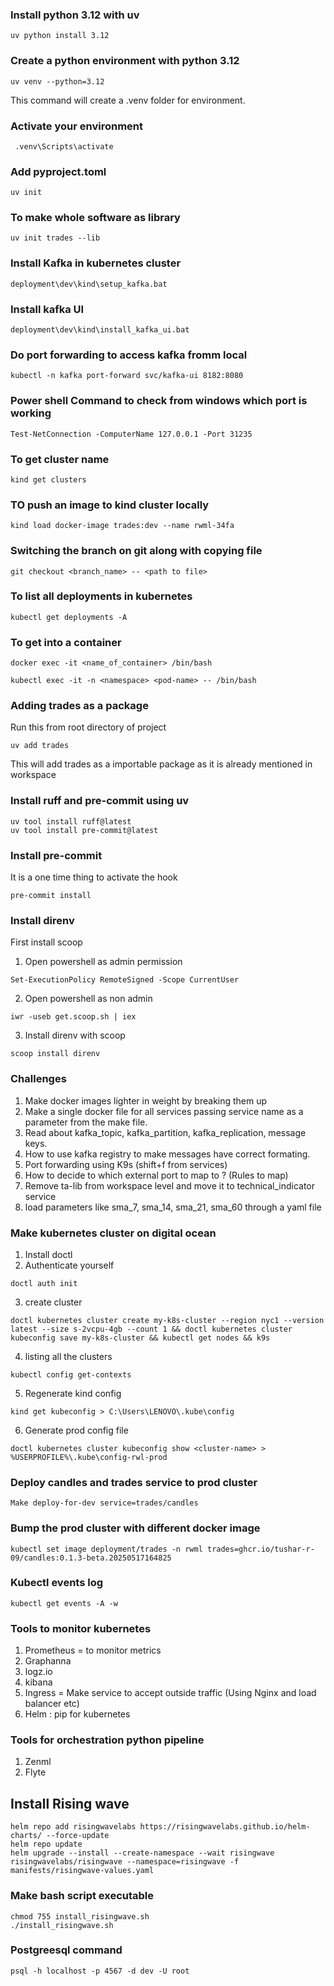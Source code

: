 ### Install python 3.12 with uv
```
uv python install 3.12

```

### Create a python environment with python 3.12

```
uv venv --python=3.12

```
This command will create a .venv folder for environment.

### Activate your environment

```
 .venv\Scripts\activate

```

### Add pyproject.toml

```
uv init

```

### To make whole software as library

```
uv init trades --lib

```

### Install Kafka in kubernetes cluster

```
deployment\dev\kind\setup_kafka.bat

```

### Install kafka UI

```
deployment\dev\kind\install_kafka_ui.bat

```
### Do port forwarding to access kafka fromm local 

```
kubectl -n kafka port-forward svc/kafka-ui 8182:8080

```

### Power shell Command to check from windows which port is working

```
Test-NetConnection -ComputerName 127.0.0.1 -Port 31235
```

### To get cluster name
 ```
 kind get clusters
 ```
 ### TO push an image to kind cluster locally
 ```
 kind load docker-image trades:dev --name rwml-34fa
 ```

 ### Switching the branch on git along with copying file
 ```
 git checkout <branch_name> -- <path to file>
 ```

 ### To list all deployments in kubernetes
 ```
 kubectl get deployments -A
 ```

 ### To get into a container
 ```
 docker exec -it <name_of_container> /bin/bash

 kubectl exec -it -n <namespace> <pod-name> -- /bin/bash
 ```

 ### Adding trades as a package
Run this from root directory of project
 ```
 uv add trades
```
This will add trades as a importable package as it is already mentioned in workspace

### Install ruff and pre-commit using uv
```
uv tool install ruff@latest
uv tool install pre-commit@latest

```

### Install pre-commit 
It is a one time thing to activate the hook
```
pre-commit install

```

### Install direnv

First install scoop

1. Open powershell as admin permission

```
Set-ExecutionPolicy RemoteSigned -Scope CurrentUser
```
2. Open powershell as non admin
```
iwr -useb get.scoop.sh | iex
```
3. Install direnv with scoop
```
scoop install direnv
```

### Challenges
1. Make docker images lighter in weight by breaking them up
2. Make a single docker file for all services passing service name as a parameter from the make file.
3. Read about kafka_topic, kafka_partition, kafka_replication, message keys.
4. How to use kafka registry to make messages have correct formating.
5. Port forwarding using K9s (shift+f from services)
6. How to decide to which external port to map to ? (Rules to map)
7. Remove ta-lib from workspace level and move it to technical_indicator service
8. load parameters like sma_7, sma_14, sma_21, sma_60 through a yaml file

### Make kubernetes cluster on digital ocean
1. Install doctl
2. Authenticate yourself
```
doctl auth init
```
3. create cluster
```
doctl kubernetes cluster create my-k8s-cluster --region nyc1 --version latest --size s-2vcpu-4gb --count 1 && doctl kubernetes cluster kubeconfig save my-k8s-cluster && kubectl get nodes && k9s
```

4. listing all the clusters
```
kubectl config get-contexts
```

5. Regenerate kind config 
```
kind get kubeconfig > C:\Users\LENOVO\.kube\config
```
6. Generate prod config file
```
doctl kubernetes cluster kubeconfig show <cluster-name> > %USERPROFILE%\.kube\config-rwl-prod

```

### Deploy candles and trades service to prod cluster 

```
Make deploy-for-dev service=trades/candles
```
### Bump the prod cluster with different docker image

```
kubectl set image deployment/trades -n rwml trades=ghcr.io/tushar-r-09/candles:0.1.3-beta.20250517164825
```

### Kubectl events log
```
kubectl get events -A -w
```

### Tools to monitor kubernetes
1. Prometheus = to monitor metrics
2. Graphanna
3. logz.io
4. kibana
5. Ingress = Make service to accept outside traffic (Using Nginx and load balancer etc)
6. Helm : pip for kubernetes

### Tools for orchestration python pipeline

1. Zenml
2. Flyte

## Install Rising wave

```
helm repo add risingwavelabs https://risingwavelabs.github.io/helm-charts/ --force-update
helm repo update
helm upgrade --install --create-namespace --wait risingwave risingwavelabs/risingwave --namespace=risingwave -f manifests/risingwave-values.yaml 
```

### Make bash script executable
```
chmod 755 install_risingwave.sh 
./install_risingwave.sh 
```

### Postgreesql command
```
psql -h localhost -p 4567 -d dev -U root
```